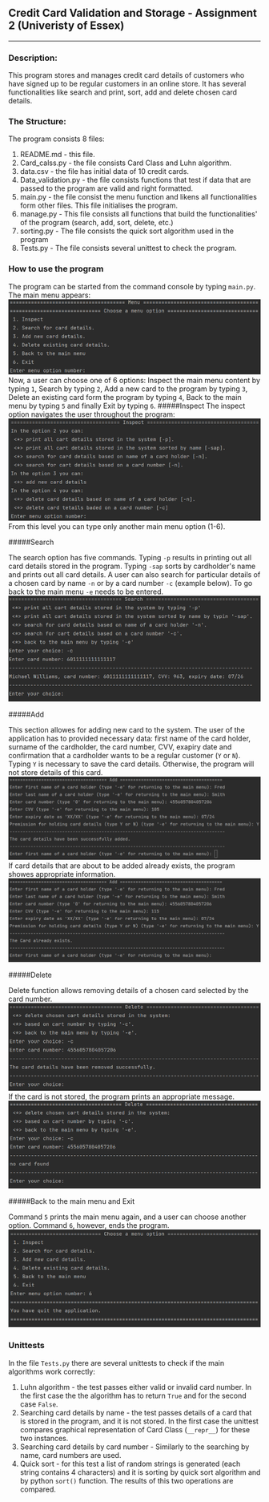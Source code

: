 ## Credit Card Validation and Storage - Assignment 2 (Univeristy of Essex)
************************************************************************

### Description:
This program stores and manages credit card details of customers who have
signed up to be regular customers in an online store. It has several 
functionalities like search and print, sort, add and delete chosen card
details. 

### The Structure:
The program consists 8 files:
1) README.md - this file.
2) Card_calss.py - the file consists Card Class and Luhn algorithm.
3) data.csv - the file has initial data of 10 credit cards.
4) Data_validation.py - the file consists functions that test if data that
   are passed to the program are valid and right formatted.
5) main.py - the file consist the menu function and likens all functionalities
   form other files. This file initialises the program.
6) manage.py - This file consists all functions that build the functionalities'
   of the program (search, add, sort, delete, etc.)
7) sorting.py - The file consists the quick sort algorithm used in the program
8) Tests.py - The file consists several unittest to check the program.

### How to use the program

The program can be started from the command console by typing `main.py`. The 
main menu appears:
![img.png](img/img.png)
Now, a user can choose one of 6 options: Inspect the main menu content by typing 
`1`, Search by typing `2`, Add a new card to the program by typing `3`, Delete 
an existing card form the program by typing `4`, Back to the main menu by typing
`5` and finally Exit by typing `6`. 
#####Inspect
The inspect option navigates the user throughout the program:
![img.png](img/img2.png)
From this level you can type only another main menu option (1-6).

#####Search

The search option has five commands. Typing `-p` results in printing out
all card details stored in the program. Typing `-sap` sorts by cardholder's 
name and prints out all card details. A user can also search for particular
details of a chosen card by name `-n` or by a card number `-c` (example below).
To go back to the main menu `-e` needs to be entered. 
![img.png](img/img3.png)

#####Add

This section allowes for adding new card to the system. The user of the application
has to provided necessary data: first name of the card holder, surname of the 
cardholder, the card number, CVV, exapiry date and confirmation that a cardholder
wants to be a regular customer (`Y` or `N`). Typing `Y` is necessary to save the card
details. Otherwise, the program will not store details of this card.
![img.png](img/img4.png)
If card details that are about to be added already exists, the program showes
appropriate information.
![img.png](img/img5.png)

#####Delete

Delete function allows removing details of a chosen card selected by the 
card number. 
![img.png](img/img6.png)
If the card is not stored, the program prints an appropriate message.
![img.png](img/img7.png)

#####Back to the main menu and Exit

Command `5` prints the main menu again, and a user can choose another option.
Command `6`, however, ends the program.
![img.png](img/img8.png)

### Unittests

In the file `Tests.py` there are several unittests to check if the main 
algorithms work correctly:
1) Luhn algorithm - the test passes either valid or invalid card number. In the
first case the the algorithm has to return `True` and for the second case `False`.
2) Searching card details by name - the test passes details of a card that  
is stored in the program, and it is not stored. In the first case the unittest compares
graphical representation of Card Class (`__repr__`) for these two instances. 
3) Searching card details by card number - Similarly to the searching by name,
card numbers are used.
4) Quick sort - for this test a list of random strings is generated (each string
contains 4 characters) and it is sorting by quick sort algorithm and by python
`sort()` function. The results of this two operations are compared.  




